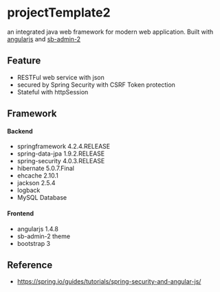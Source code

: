 # projectTemplate2
an integrated java web framework for modern web application. Built with [angularjs](https://angularjs.org/) and [sb-admin-2](http://startbootstrap.com/template-overviews/sb-admin-2/)

## Feature
* RESTFul web service with json
* secured by Spring Security with CSRF Token protection
* Stateful with httpSession 

## Framework
#### Backend
* springframework 4.2.4.RELEASE
* spring-data-jpa 1.9.2.RELEASE
* spring-security 4.0.3.RELEASE
* hibernate 5.0.7.Final
* ehcache 2.10.1
* jackson 2.5.4
* logback
* MySQL Database

#### Frontend
* angularjs 1.4.8
* sb-admin-2 theme
* bootstrap 3

## Reference
* https://spring.io/guides/tutorials/spring-security-and-angular-js/
